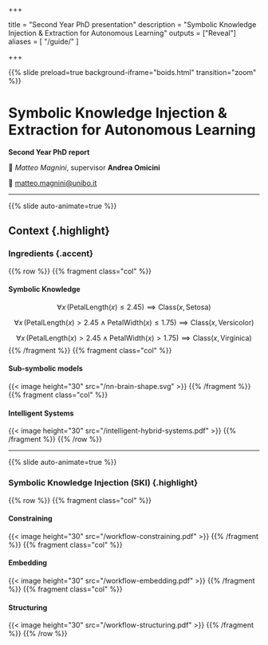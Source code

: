  
+++

title = "Second Year PhD presentation"
description = "Symbolic Knowledge Injection & Extraction for Autonomous Learning"
outputs = ["Reveal"]
aliases = [
    "/guide/"
]

+++

{{% slide preload=true background-iframe="boids.html" transition="zoom" %}}

# Symbolic Knowledge Injection & Extraction for Autonomous Learning
**Second Year PhD report**

🎤 *Matteo Magnini*, supervisor **Andrea Omicini**

📧 [matteo.magnini@unibo.it](mailto:gianluca.aguzzi@unibo.it)

---

{{% slide auto-animate=true %}}
## Context {.highlight}
### Ingredients {.accent}
{{% row %}}
{{% fragment class="col" %}} 
#### Symbolic Knowledge
$$
\forall x \, (\text{PetalLength}(x) \leq 2.45) \implies \text{Class}(x, \text{Setosa})
$$

$$
\forall x \, (\text{PetalLength}(x) > 2.45 \land \text{PetalWidth}(x) \leq 1.75) \implies \text{Class}(x, \text{Versicolor})
$$

$$
\forall x \, (\text{PetalLength}(x) > 2.45 \land \text{PetalWidth}(x) > 1.75) \implies \text{Class}(x, \text{Virginica})
$$
{{% /fragment %}}
{{% fragment class="col" %}} 
#### Sub-symbolic models
{{< image height="30" src="/nn-brain-shape.svg" >}} 
{{% /fragment %}}
{{% fragment class="col" %}} 
#### Intelligent Systems
{{< image height="30" src="/intelligent-hybrid-systems.pdf" >}} 
{{% /fragment %}}
{{% /row %}}

---

{{% slide auto-animate=true %}}

### Symbolic Knowledge Injection (SKI) {.highlight}
{{% row %}}
{{% fragment class="col" %}}
#### Constraining
{{< image height="30" src="/workflow-constraining.pdf" >}}
{{% /fragment %}}
{{% fragment class="col" %}}
#### Embedding
{{< image height="30" src="/workflow-embedding.pdf" >}}
{{% /fragment %}}
{{% fragment class="col" %}}
#### Structuring
{{< image height="30" src="/workflow-structuring.pdf" >}}
{{% /fragment %}}
{{% /row %}}